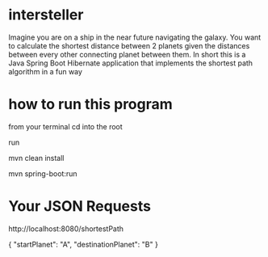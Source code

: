# intersteller
Imagine you are on a ship in the near future navigating the galaxy. You want to calculate the shortest distance between 2 planets given the distances between every other connecting planet between them. In short this is a Java Spring Boot Hibernate application that implements the shortest path algorithm in a fun way

# how to run this program
from your terminal cd into the root

run

mvn clean install

mvn spring-boot:run

# Your JSON Requests

http://localhost:8080/shortestPath

{
	"startPlanet": "A",
	"destinationPlanet": "B"
}